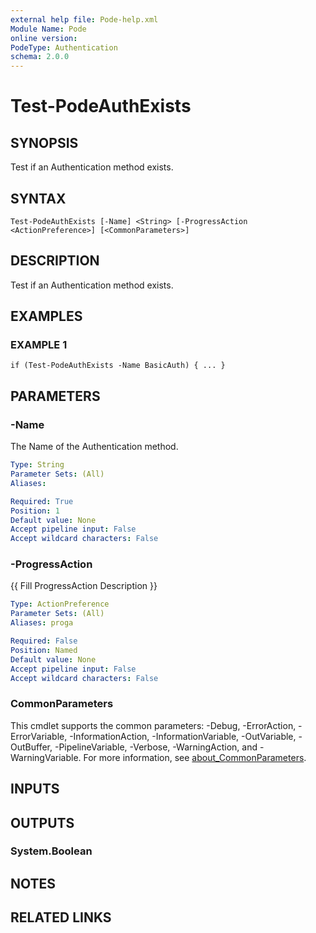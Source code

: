 ```yaml
---
external help file: Pode-help.xml
Module Name: Pode
online version:
PodeType: Authentication
schema: 2.0.0
---
```


# Test-PodeAuthExists

## SYNOPSIS
Test if an Authentication method exists.

## SYNTAX

```
Test-PodeAuthExists [-Name] <String> [-ProgressAction <ActionPreference>] [<CommonParameters>]
```

## DESCRIPTION
Test if an Authentication method exists.

## EXAMPLES

### EXAMPLE 1
```
if (Test-PodeAuthExists -Name BasicAuth) { ... }
```

## PARAMETERS

### -Name
The Name of the Authentication method.

```yaml
Type: String
Parameter Sets: (All)
Aliases:

Required: True
Position: 1
Default value: None
Accept pipeline input: False
Accept wildcard characters: False
```

### -ProgressAction
{{ Fill ProgressAction Description }}

```yaml
Type: ActionPreference
Parameter Sets: (All)
Aliases: proga

Required: False
Position: Named
Default value: None
Accept pipeline input: False
Accept wildcard characters: False
```

### CommonParameters
This cmdlet supports the common parameters: -Debug, -ErrorAction, -ErrorVariable, -InformationAction, -InformationVariable, -OutVariable, -OutBuffer, -PipelineVariable, -Verbose, -WarningAction, and -WarningVariable. For more information, see [about_CommonParameters](http://go.microsoft.com/fwlink/?LinkID=113216).

## INPUTS

## OUTPUTS

### System.Boolean
## NOTES

## RELATED LINKS
